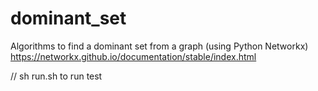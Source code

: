 # dominant_set
Algorithms to find a dominant set from a graph (using Python Networkx)
https://networkx.github.io/documentation/stable/index.html

// sh run.sh to run test
